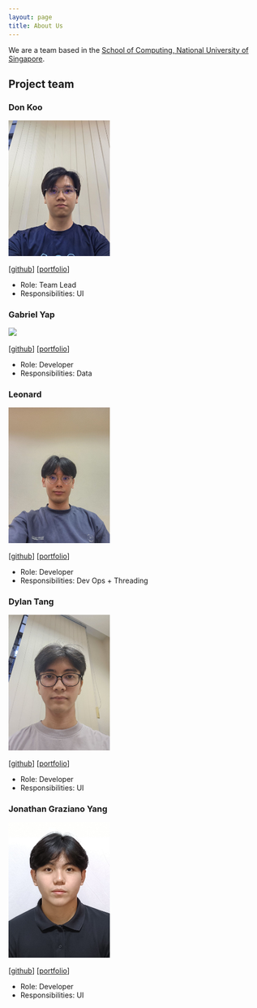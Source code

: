 ```yaml
---
layout: page
title: About Us
---
```


We are a team based in the [School of Computing, National University of Singapore](https://www.comp.nus.edu.sg).

## Project team

### Don Koo

<img src="images/donkoo24.png" width="200px">

[[github](http://github.com/donkoo24)]
[[portfolio](team/don.md)]

* Role: Team Lead
* Responsibilities: UI

### Gabriel Yap

<img src="images/yapitsgabriel.png" width="200px">

[[github](http://github.com/yapitsgabriel)] [[portfolio](team/gabriel.md)]

* Role: Developer
* Responsibilities: Data

### Leonard

<img src="images/biscake.png" width="200px">

[[github](http://github.com/biscake)]
[[portfolio](team/leonard.md)]

* Role: Developer
* Responsibilities: Dev Ops + Threading

### Dylan Tang

<img src="images/bluemayo.png" width="200px">

[[github](http://github.com/bluemayo)]
[[portfolio](team/dylan.md)]

* Role: Developer
* Responsibilities: UI

### Jonathan Graziano Yang

<img src="images/jongrazi.png" width="200px">

[[github](http://github.com/jongrazi)]
[[portfolio](team/jongrazi.md)]

* Role: Developer
* Responsibilities: UI
